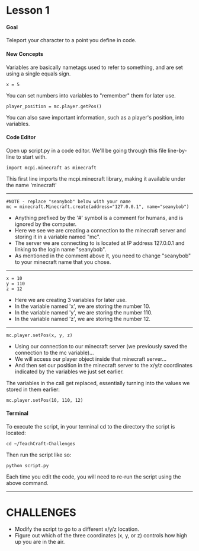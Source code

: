 # Lesson 1

#### Goal
Teleport your character to a point you define in code.

#### New Concepts

Variables are basically nametags used to refer to something, and are set using a single equals sign.

```
x = 5
```

You can set numbers into variables to "remember" them for later use.

```
player_position = mc.player.getPos()
```

You can also save important information, such as a player's position, into variables.


#### Code Editor
Open up script.py in a code editor. We'll be going through this file line-by-line to start with.

```
import mcpi.minecraft as minecraft
```
This first line imports the mcpi.minecraft library, making it available under the name 'minecraft'

-----------------

```
#NOTE - replace "seanybob" below with your name
mc = minecraft.Minecraft.create(address="127.0.0.1", name="seanybob")
```

- Anything prefixed by the '#' symbol is a comment for humans, and is ignored by the computer.
- Here we see we are creating a connection to the minecraft server and storing it in a variable named "mc".
- The server we are connecting to is located at IP address 127.0.0.1 and linking to the login name "seanybob".
- As mentioned in the comment above it, you need to change "seanybob" to your minecraft name that you chose.

-----------------

```
x = 10
y = 110
z = 12
```

- Here we are creating 3 variables for later use.
- In the variable named 'x', we are storing the number 10.
- In the variable named 'y', we are storing the number 110.
- In the variable named 'z', we are storing the number 12.

-----------------

```
mc.player.setPos(x, y, z)
```

- Using our connection to our minecraft server (we previously saved the connection to the mc variable)...
- We will access our player object inside that minecraft server...
- And then set our position in the minecraft server to the x/y/z coordinates indicated by the variables we just set earlier.

The variables in the call get replaced, essentially turning into the values we stored in them earlier:
```
mc.player.setPos(10, 110, 12)
```

#### Terminal

To execute the script, in your terminal cd to the directory the script is located:
```
cd ~/TeachCraft-Challenges
```

Then run the script like so:
```
python script.py
```

Each time you edit the code, you will need to re-run the script using the above command.

----------------------

# CHALLENGES

- Modify the script to go to a different x/y/z location.
- Figure out which of the three coordinates (x, y, or z) controls how high up you are in the air.
